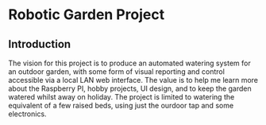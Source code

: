 # Robotic Garden Project

## Introduction
The vision for this project is to produce an automated watering system for an outdoor garden, with some form of visual reporting and control accessible via a local LAN web interface. The value is to help me learn more about the Raspberry PI, hobby projects, UI design, and to keep the garden watered whilst away on holiday. The project is limited to watering the equivalent of a few raised beds, using just the ourdoor tap and some electronics.
